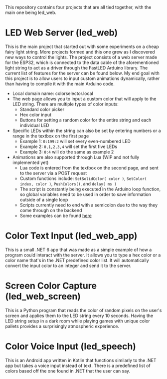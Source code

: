 This repository contains four projects that are all tied together, with the main one being led_web. 

# LED Web Server (led_web)
This is the main project that started out with some experiments on a cheap fairy light string. More projects formed and this one grew as I discovered new ways to control the lights. The project consists of a web server made for the ESP32, which is connected to the data cable of the aforementioned light string to act as a driver through the FastLED Arduino library. The current list of features for the server can be found below. My end goal with this project is to allow users to input custom animations dynamically, rather than having to compile it with the main Arduino code.
- Local domain name: colorselector.local
- The web page allows you to input a custom color that will apply to the LED string. There are multiple types of color inputs: 
  - Standard color picker
  - Hex color input
  - Buttons for setting a random color for the entire string and each individual LED
- Specific LEDs within the string can also be set by entering numbers or a range in the textbox on the first page
  - Example 1: `0:199:2` will set every even-numbered LED
  - Example 2: `0,1,2,3,4` will set the first five LEDs
  - Example 3: `0:4` will do the same as example 2
- Animations are also supported through Lua (WIP and not fully implemented yet)
  - Lua code is entered from the textbox on the second page, and sent to the server via a POST request
  - Custom functions include: `SetSolidColor( color )`, `SetColor( index, color )`, `PushColors()`, and `delay( ms )`
  - The script is constantly being executed in the Arduino loop function, so global variables need to be used in order to save information outside of a single loop
  - Scripts currently need to end with a semicolon due to the way they come through on the backend
  - Some examples can be found [here](led_web/examples.lua)

# Color Text Input (led_web_app)
This is a small .NET 6 app that was made as a simple example of how a program could interact with the server. It allows you to type a hex color or a color name that's in the .NET predefined color list. It will automatically convert the input color to an integer and send it to the server.

# Screen Color Capture (led_web_screen)
This is a Python program that reads the color of random pixels on the user's screen and applies them to the LED string every 10 seconds. Having the LED string setup in a dark room while playing games with unique color pallets provides a surprisingly atmospheric experience.

# Color Voice Input (led_speech)
This is an Android app written in Kotlin that functions similarly to the .NET app but takes a voice input instead of text. There is a predefined list of colors based off the one found in .NET that the user can say.
